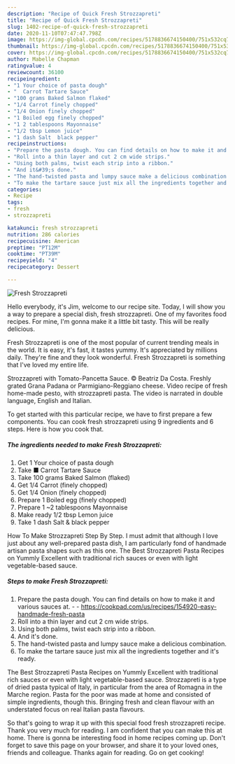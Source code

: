 ```yaml
---
description: "Recipe of Quick Fresh Strozzapreti"
title: "Recipe of Quick Fresh Strozzapreti"
slug: 1402-recipe-of-quick-fresh-strozzapreti
date: 2020-11-10T07:47:47.798Z
image: https://img-global.cpcdn.com/recipes/5178836674150400/751x532cq70/fresh-strozzapreti-recipe-main-photo.jpg
thumbnail: https://img-global.cpcdn.com/recipes/5178836674150400/751x532cq70/fresh-strozzapreti-recipe-main-photo.jpg
cover: https://img-global.cpcdn.com/recipes/5178836674150400/751x532cq70/fresh-strozzapreti-recipe-main-photo.jpg
author: Mabelle Chapman
ratingvalue: 4
reviewcount: 36100
recipeingredient:
- "1 Your choice of pasta dough"
- "  Carrot Tartare Sauce"
- "100 grams Baked Salmon flaked"
- "1/4 Carrot finely chopped"
- "1/4 Onion finely chopped"
- "1 Boiled egg finely chopped"
- "1 2 tablespoons Mayonnaise"
- "1/2 tbsp Lemon juice"
- "1 dash Salt  black pepper"
recipeinstructions:
- "Prepare the pasta dough. You can find details on how to make it and various sauces at.  https://cookpad.com/us/recipes/154920-easy-handmade-fresh-pasta"
- "Roll into a thin layer and cut 2 cm wide strips."
- "Using both palms, twist each strip into a ribbon."
- "And it&#39;s done."
- "The hand-twisted pasta and lumpy sauce make a delicious combination."
- "To make the tartare sauce just mix all the ingredients together and it&#39;s ready."
categories:
- Recipe
tags:
- fresh
- strozzapreti

katakunci: fresh strozzapreti 
nutrition: 286 calories
recipecuisine: American
preptime: "PT12M"
cooktime: "PT39M"
recipeyield: "4"
recipecategory: Dessert

---
```



![Fresh Strozzapreti](https://img-global.cpcdn.com/recipes/5178836674150400/751x532cq70/fresh-strozzapreti-recipe-main-photo.jpg)

Hello everybody, it's Jim, welcome to our recipe site. Today, I will show you a way to prepare a special dish, fresh strozzapreti. One of my favorites food recipes. For mine, I'm gonna make it a little bit tasty. This will be really delicious.

Fresh Strozzapreti is one of the most popular of current trending meals in the world. It is easy, it's fast, it tastes yummy. It's appreciated by millions daily. They're fine and they look wonderful. Fresh Strozzapreti is something that I've loved my entire life.

Strozzapreti with Tomato-Pancetta Sauce. © Beatriz Da Costa. Freshly grated Grana Padana or Parmigiano-Reggiano cheese. Video recipe of fresh home-made pesto, with strozzapreti pasta. The video is narrated in double language, English and Italian.


To get started with this particular recipe, we have to first prepare a few components. You can cook fresh strozzapreti using 9 ingredients and 6 steps. Here is how you cook that.

<!--inarticleads1-->

##### The ingredients needed to make Fresh Strozzapreti:

1. Get 1 Your choice of pasta dough
1. Take  ■ Carrot Tartare Sauce
1. Take 100 grams Baked Salmon (flaked)
1. Get 1/4 Carrot (finely chopped)
1. Get 1/4 Onion (finely chopped)
1. Prepare 1 Boiled egg (finely chopped)
1. Prepare 1 ~2 tablespoons Mayonnaise
1. Make ready 1/2 tbsp Lemon juice
1. Take 1 dash Salt &amp; black pepper


How To Make Strozzapreti Step By Step. I must admit that although I love just about any well-prepared pasta dish, I am particularly fond of handmade artisan pasta shapes such as this one. The Best Strozzapreti Pasta Recipes on Yummly Excellent with traditional rich sauces or even with light vegetable-based sauce. 

<!--inarticleads2-->

##### Steps to make Fresh Strozzapreti:

1. Prepare the pasta dough. You can find details on how to make it and various sauces at. -  - https://cookpad.com/us/recipes/154920-easy-handmade-fresh-pasta
1. Roll into a thin layer and cut 2 cm wide strips.
1. Using both palms, twist each strip into a ribbon.
1. And it&#39;s done.
1. The hand-twisted pasta and lumpy sauce make a delicious combination.
1. To make the tartare sauce just mix all the ingredients together and it&#39;s ready.


The Best Strozzapreti Pasta Recipes on Yummly Excellent with traditional rich sauces or even with light vegetable-based sauce. Strozzapreti is a type of dried pasta typical of Italy, in particular from the area of Romagna in the Marche region. Pasta for the poor was made at home and consisted of simple ingredients, though this. Bringing fresh and clean flavour with an understated focus on real Italian pasta flavours. 

So that's going to wrap it up with this special food fresh strozzapreti recipe. Thank you very much for reading. I am confident that you can make this at home. There is gonna be interesting food in home recipes coming up. Don't forget to save this page on your browser, and share it to your loved ones, friends and colleague. Thanks again for reading. Go on get cooking!
